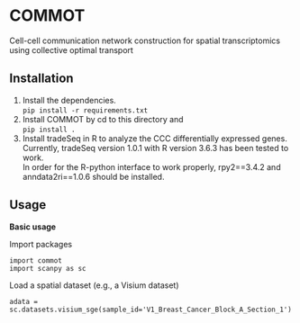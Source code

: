 # COMMOT
Cell-cell communication network construction for spatial transcriptomics using collective optimal transport

## Installation
1. Install the dependencies. \
   `pip install -r requirements.txt`
2. Install COMMOT by cd to this directory and \
   `pip install .`
3. Install tradeSeq in R to analyze the CCC differentially expressed genes. \
   Currently, tradeSeq version 1.0.1 with R version 3.6.3 has been tested to work. \
   In order for the R-python interface to work properly, rpy2==3.4.2 and anndata2ri==1.0.6 should be installed.

## Usage
**Basic usage**

Import packages
```
import commot
import scanpy as sc
```
Load a spatial dataset (e.g., a Visium dataset)
```
adata = sc.datasets.visium_sge(sample_id='V1_Breast_Cancer_Block_A_Section_1')
```
